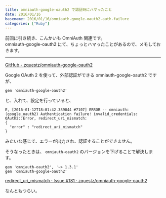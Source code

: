 ```yaml
---
title: omniauth-google-oauth2 で認証時にハマったこと
date: 2016/01/16
basename: 2016/01/16/omniauth-google-oauth2-auth-failure
categories: ["Ruby"]
---
```


前回に引き続き、こんかいも OmniAuth 関連です。  
omniauth-google\-oauth2 にて、ちょっとハマったことがあるので、メモしておきます。

---

[GitHub - zquestz/omniauth-google-oauth2](https://github.com/zquestz/omniauth-google-oauth2)

Google OAuth 2 を使って、外部認証ができる omniauth-google\-oauth2 ですが、

```ruby:Gemfile
gem 'omniauth-google-oauth2'
```

と、入れて、設定を行っていると、

```
E, [2016-01-12T18:01:42.389044 #7107] ERROR -- omniauth: (google_oauth2) Authentication failure! invalid_credentials: OAuth2::Error, redirect_uri_mismatch:
{
  "error" : "redirect_uri_mismatch"
}
```

みたいな感じで、エラーが出力され、認証することができません。

そうなったときは、 `omniauth-oauth2` のバージョンを下げることで解決します。

```ruby:Gemfile
gem 'omniauth-oauth2', '~> 1.3.1'
gem 'omniauth-google-oauth2'
```

[redirect_uri_mismatch · Issue #181 · zquestz/omniauth-google-oauth2](https://github.com/zquestz/omniauth-google-oauth2/issues/181#issuecomment-151962137)

なんともつらい。

